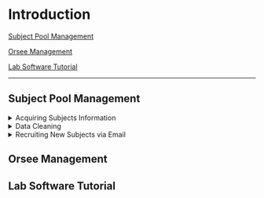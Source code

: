 # Introduction

[Subject Pool Management](#subject-pool-management)

[Orsee Management](#orsee-management)

[Lab Software Tutorial](#lab-software-tutorial)

--- 

## Subject Pool Management

<details><summary>Acquiring Subjects Information</summary>
<p>


First of all, go to "My UCSC". On the top, change “student homepage” to “faculty homepage”. See below:

<p align="center">
    <img height="300px" src="pictures/myucsc1.png" width="450" height="350">
</p>

Then click on “Faculty Center”:

<p align="center">
    <img height="300px" src="pictures/myucsc2.png" width="450" height="200">
</p>

Then From “My schedule”, find out the class number. Go to “search all class rosters”, enter that class number (be careful with the terms, search the right terms you are looking for, otherwise there is not result). You’ll see the list of all students in that class. On the same page, you will find a option to download students' information as an excel sheet, click that to download it. See below:

<p align="center">
    <img height="300px" src="pictures/myucsc3.png" width="450" height="300">
</p>

Now you have downloaded the data you need. Go to next section "Data Cleaning" to find the *R* code to clean the data.

</p>
</details>

<details><summary>Data Cleaning</summary>
<p>

First of all, you need to re-save all the downloaded data to *.csv* file.

```
# first
dta_1 <- read.csv(file = 'D:/zwang/Research/Leeps Lab/2023-winter-recruiting/data/all_data/121.csv')
dta_2 <- read.csv(file = 'D:/zwang/Research/Leeps Lab/2023-winter-recruiting/data/all_data/122.csv')

```

</p>
</details>

<details><summary>Recruiting New Subjects via Email</summary>
<p>

</p>
</details>

## Orsee Management

## Lab Software Tutorial
